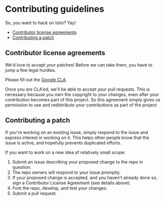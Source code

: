# Contributing guidelines

So, you want to hack on Istio? Yay!

- [Contributor license agreements](#contributor-license-agreements)
- [Contributing a patch](#contributing-a-patch)

## Contributor license agreements

We'd love to accept your patches! Before we can take them, you have to jump a
few legal hurdles.

Please fill out the [Google CLA](https://cla.developers.google.com).

Once you are CLA'ed, we'll be able to accept your pull requests. This is necessary
because you own the copyright to your changes, even after your contribution
becomes part of this project. So this agreement simply gives us permission
to use and redistribute your contributions as part of the project.

## Contributing a patch

If you're working on an existing issue, simply respond to the issue and express
interest in working on it. This helps other people know that the issue is
active, and hopefully prevents duplicated efforts.

If you want to work on a new idea of relatively small scope:

1. Submit an issue describing your proposed change to the repo in question.
1. The repo owners will respond to your issue promptly.
1. If your proposed change is accepted, and you haven't already done so, sign a
   Contributor License Agreement (see details above).
1. Fork the repo, develop, and test your changes.
1. Submit a pull request.

